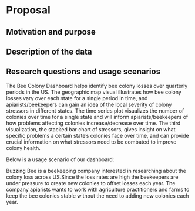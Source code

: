 Proposal
================

## Motivation and purpose

## Description of the data

## Research questions and usage scenarios

The Bee Colony Dashboard helps identify bee colony losses over quarterly
periods in the US. The geographic map visual illustrates how bee colony
losses vary over each state for a single period in time, and
apiarists/beekeepers can gain an idea of the local severity of colony
stressors in different states. The time series plot visualizes the
number of colonies over time for a single state and will inform
apiarists/beekeepers of how problems affecting colonies
increase/decrease over time. The third visualization, the stacked bar
chart of stressors, gives insight on what specific problems a certain
state’s colonies face over time, and can provide crucial information on
what stressors need to be combated to improve colony health.

Below is a usage scenario of our dashboard:

Buzzing Bee is a beekeeping company interested in researching about the
colony loss across US.Since the loss rates are high the beekeepers are
under pressure to create new colonies to offset losses each year. The
company apiarists wants to work with agriculture practitioners and farms
to keep the bee colonies stable without the need to adding new colonies
each year.
